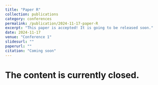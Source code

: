 ```yaml
---
title: "Paper R"
collection: publications
category: conferences
permalink: /publication/2024-11-17-paper-R
excerpt: "This paper is accepted! It is going to be released soon."
date: 2024-11-17
venue: "Conference 1"
slidesurl: ""
paperurl: ""
citation: "Coming soon"
---
```


# The content is currently closed.
